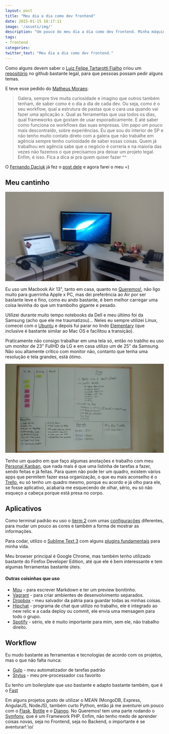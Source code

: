 ```yaml
---
layout: post
title: "Meu dia a dia como dev frontend"
date: 2015-01-15 18:17:11
image: '/assets/img/'
description: "Um pouco do meu dia a dia como dev frontend. Minha máquina, meus programas, arquivos, configurações."
tags:
- frontend
categories:
twitter_text: "Meu dia a dia como dev frontend."
---
```


Como alguns devem saber o [Luiz Felipe Tartarotti Fialho](https://github.com/LFeh) criou um [repositório](https://github.com/LFeh/1-post-por-dia) no github bastante legal, para que pessoas possam pedir alguns temas.

E teve esse pedido do [Matheus Moraes](https://github.com/matheusmmo):

> Galera, sempre tive muita curiosidade e imagino que outros também tenham, de saber como é o dia a dia de cada dev. Ou seja, como é o seu workflow, qual a estrutura de pastas que o cara usa quando vai fazer uma aplicação x. Qual as ferramentas que usa todos os dias, qual frameworks que gostam de usar esporadicamente. E até saber como funciona os workflows das suas empresas.
Um papo um pouco mais descontraído, sobre experiências.
Eu que sou do interior de SP e não tenho muito contato direto com a galera que não trabalhe em agência sempre tenho curiosidade de saber essas coisas.
Quem já trabalhou em agência sabe que o negócio é correria e na maioria das vezes não fazemos o que precisamos pra deixar um projeto legal.
Enfim, é isso. Fica a dica ai pra quem quiser fazer ^^

O [Fernando Daciuk](https://github.com/fdaciuk) já fez o [post dele](http://blog.da2k.com.br/2015/01/15/como-ser-um-dev-frontend-usando-linux/) e agora farei o meu =)

## Meu cantinho

![Mesa de trabalho](/assets/img/workflow/mesa.jpg)

Eu uso um Macbook Air 13", tanto em casa, quanto no [Queremos!](http://www.queremos.com.br/), não ligo muito para guerrinha Apple x PC, mas dei preferência ao Air por ser bastante leve e fino, como eu ando bastante, é bem melhor carregar uma coisa levinha do que um trambolho gigante e pesado.

Utilizei durante muito tempo notebooks da Dell e meu último foi da Samsung (acho que ele me traumatizou)... Neles eu sempre utilizei Linux, comecei com o [Ubuntu](http://www.ubuntu.com/) e depois fui parar no lindo [Elementary](http://elementaryos.org/) (que inclusive é bastante similar ao Mac OS e facilitou a transição).

Praticamente não consigo trabalhar em uma tela só, então no trablho eu uso um monitor de 23" FullHD da LG e em casa utilizo um de 25" da Samsung. Não sou altamente crítico com monitor não, contanto que tenha uma resolução e tela grandes, está ótimo.

![Quadro Kanban](/assets/img/workflow/quadro.jpg)

Tenho um quadro em que faço algumas anotações e trabalho com meu [Personal Kanban](http://en.wikipedia.org/wiki/Kanban_board), que nada mais é que uma listinha de tarefas a fazer, sendo feitas e já feitas. Para quem não pode ter um quadro, existem vários apps que permitem fazer essa organização, o que eu mais aconselho é o [Trello](), eu só tenho um quadro mesmo, porque eu acordo e já olho para ele, se fosse aplicativo, acabaria me esquecendo de olhar, sério, eu só não esqueço a cabeça porque está presa no corpo.

## Aplicativos

Como terminal padrão eu uso o [iterm 2](http://iterm2.com/) com umas [configurações](https://github.com/willianjusten/dotfiles) diferentes, para mudar um pouco as cores e também a forma de mostrar as informações.

Para codar, utilizo o [Sublime Text 3](http://www.sublimetext.com/3) com alguns [plugins fundamentais](https://github.com/willianjusten/sublime-preferences) para minha vida.

Meu browser principal é Google Chrome, mas também tenho utilizado bastante do Firefox Developer Edition, até que ele é bem interessante e tem algumas ferramentas bastante úteis.

#### Outras coisinhas que uso

* [Mou](http://25.io/mou/) - para escrever Markdown e ter um preview bonitinho.
* [Vagrant](https://www.vagrantup.com/) - para criar ambientes de desenvolvimento separados.
* [Dropbox](https://www.dropbox.com/) - meu salvador da pátria para guardar todas as minhas coisas.
* [Hipchat](https://www.hipchat.com/) - programa de chat que utilizo no trabalho, ele é integrado ao new relic e a cada deploy ou commit, ele envia uma mensagem para todo o grupo.
* [Spotify]() - sério, ele é muito importante para mim, sem ele, não trabalho direito.

## Workflow

Eu mudo bastante as ferramentas e tecnologias de acordo com os projetos, mas o que não falta nunca:

* [Gulp](http://gulpjs.com/) - meu automatizador de tarefas padrão
* [Stylus](http://learnboost.github.io/stylus/) - meu pre-processador css favorito

Eu tenho um boilerplate que uso bastante e adapto bastante também, que é o [Fast](https://github.com/willianjusten/Fast)

Em alguns projetos gosto de utilizar o MEAN (MongoDB, Express, AngularJS, NodeJS), também curto Python, então já me aventurei um pouco com o [Flask](http://flask.pocoo.org/), [Bottle](http://bottlepy.org/) e o [Django](https://www.djangoproject.com/). No Queremos! tem uma parte rodando o [Symfony](http://symfony.com/), que é um Framework PHP. Enfim, não tenho medo de aprender coisas novas, seja no Frontend, seja no Backend, o importante é se aventurar! \o/








